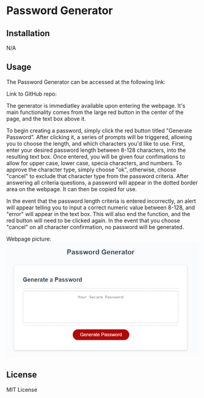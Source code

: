 # Password Generator

## Installation

N/A

## Usage

The Password Generator can be accessed at the following link: 

Link to GitHub repo:

The generator is immediatley available upon entering the webpage. It's main functionality comes from the large red button in the center of the page, and the text box above it. 

To begin creating a password, simply click the red button titled "Generate Password". After clicking it, a series of prompts will be triggered, allowing you to choose the length, and which characters you'd like to use. First, enter your desired password length between 8-128 characters, into the resulting text box. Once entered, you will be given four confimations to allow for upper case, lower case, specia characters, and numbers. To approve the character type, simply choose "ok", otherwise, choose "cancel" to exclude that character type from the password criteria. After answering all criteria questions, a password will appear in the dotted border area on the webpage. It can then be copied for use.

In the event that the password length criteria is entered incorrectly, an alert will appear telling you to input a correct numeric value between 8-128, and "error" will appear in the text box. This will also end the function, and the red button will need to be clicked again. In the event that you choose "cancel" on all character confirmation, no password will be generated.

Webpage picture:
![Picture of password generator webpage](./Assets/Media/Password-Generator-Screenshot.png)

## License

MIT License
